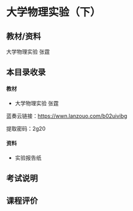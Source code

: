 # 大学物理实验（下）

## 教材/资料

大学物理实验 张霆



## 本目录收录

#### 教材

- 大学物理实验 张霆

蓝奏云链接：https://wwn.lanzouo.com/b02uivibg

提取密码：2g20

#### 资料

- 实验报告纸


## 考试说明



## 课程评价



